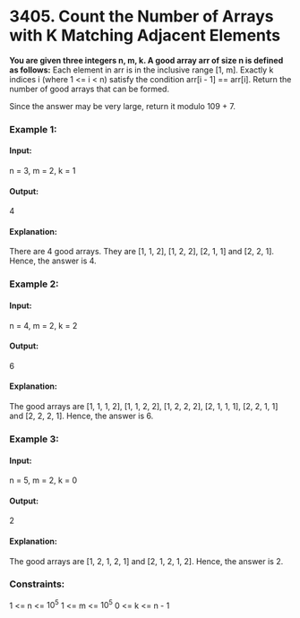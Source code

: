 # 3405. Count the Number of Arrays with K Matching Adjacent Elements
**You are given three integers n, m, k. A good array arr of size n is defined as follows:**
Each element in arr is in the inclusive range [1, m].
Exactly k indices i (where 1 <= i < n) satisfy the condition arr[i - 1] == arr[i].
Return the number of good arrays that can be formed.

Since the answer may be very large, return it modulo 109 + 7.

### Example 1:
#### Input:
n = 3, m = 2, k = 1
#### Output:
4
#### Explanation:
There are 4 good arrays. They are [1, 1, 2], [1, 2, 2], [2, 1, 1] and [2, 2, 1].
Hence, the answer is 4.

### Example 2:
#### Input: 
n = 4, m = 2, k = 2
#### Output: 
6
#### Explanation:
The good arrays are [1, 1, 1, 2], [1, 1, 2, 2], [1, 2, 2, 2], [2, 1, 1, 1], [2, 2, 1, 1] and [2, 2, 2, 1].
Hence, the answer is 6.

### Example 3:
#### Input:
n = 5, m = 2, k = 0
#### Output:
2
#### Explanation:
The good arrays are [1, 2, 1, 2, 1] and [2, 1, 2, 1, 2]. Hence, the answer is 2.
 
### Constraints:
1 <= n <= $`10^5`$
1 <= m <= $`10^5`$
0 <= k <= n - 1

